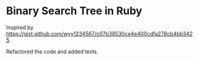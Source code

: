 # Binary Search Tree in Ruby

Inspired by https://gist.github.com/wyy1234567/c07b38530ce4e400cdfa278cb4bb3425.

Refactored the code and added tests.
